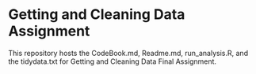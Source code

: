 # Getting and Cleaning Data Assignment
This repository hosts the CodeBook.md, Readme.md, run_analysis.R, and the tidydata.txt for Getting and Cleaning Data Final Assignment.
